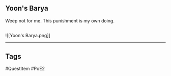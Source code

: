 ## Yoon's Barya
Weep not for me. This punishment is my own doing.
## 
![[Yoon's Barya.png]]

---
## Tags
#QuestItem
#PoE2